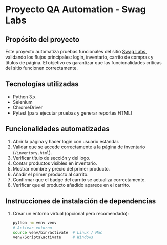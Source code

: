 # Proyecto QA Automation - Swag Labs

## Propósito del proyecto
Este proyecto automatiza pruebas funcionales del sitio [Swag Labs](https://www.saucedemo.com), validando los flujos principales: login, inventario, carrito de compras y títulos de página. El objetivo es garantizar que las funcionalidades críticas del sitio funcionen correctamente.

## Tecnologías utilizadas
- Python 3.x
- Selenium
- ChromeDriver
- Pytest (para ejecutar pruebas y generar reportes HTML)

## Funcionalidades automatizadas
1. Abrir la página y hacer login con usuario estándar.
2. Validar que se accede correctamente a la página de inventario (`/inventory.html`).
3. Verificar título de sección y del logo.
4. Contar productos visibles en inventario.
5. Mostrar nombre y precio del primer producto.
6. Añadir el primer producto al carrito.
7. Confirmar que el badge del carrito se actualiza correctamente.
8. Verificar que el producto añadido aparece en el carrito.

## Instrucciones de instalación de dependencias
1. Crear un entorno virtual (opcional pero recomendado):
   ```bash
   python -m venv venv
   # Activar entorno
   source venv/bin/activate  # Linux / Mac
   venv\Scripts\activate     # Windows
